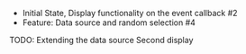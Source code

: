 - Initial State, Display functionality on the event callback  #2
- Feature: Data source and random selection #4


TODO:
Extending the data source
Second display
